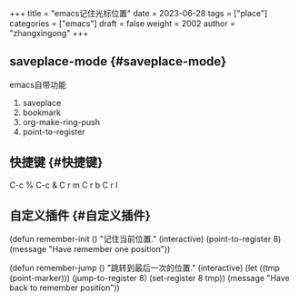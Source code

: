 +++
title = "emacs记住光标位置"
date = 2023-06-28
tags = ["place"]
categories = ["emacs"]
draft = false
weight = 2002
author = "zhangxingong"
+++

## saveplace-mode {#saveplace-mode}

emacs自带功能

1.  saveplace
2.  bookmark
3.  org-make-ring-push
4.  point-to-register


## 快捷键 {#快捷键}

C-c %
C-c &
C r m
C r b
C r l


## 自定义插件 {#自定义插件}

(defun remember-init ()
  "记住当前位置."
  (interactive)
  (point-to-register 8)
  (message "Have remember one position"))

(defun remember-jump ()
  "跳转到最后一次的位置."
  (interactive)
  (let ((tmp (point-marker)))
    (jump-to-register 8)
    (set-register 8 tmp))
  (message "Have back to remember position"))
